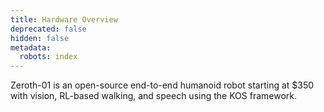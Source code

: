 ```yaml
---
title: Hardware Overview
deprecated: false
hidden: false
metadata:
  robots: index
---
```

Zeroth-01 is an open-source end-to-end humanoid robot starting at $350 with vision, RL-based walking, and speech using the KOS framework.